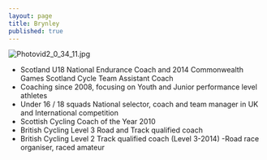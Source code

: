 ```yaml
---
layout: page
title: Brynley
published: true
---
```


![Photovid2_0_34_11.jpg]({{site.baseurl}}/media/Photovid2_0_34_11.jpg)

- Scotland U18 National Endurance Coach and 2014 Commonwealth Games Scotland Cycle Team Assistant Coach
- Coaching since 2008, focusing on Youth and Junior performance level athletes
- Under 16 / 18 squads National selector, coach and team manager in UK and International competition
- Scottish Cycling Coach of the Year 2010
- British Cycling Level 3 Road and Track qualified coach
- British Cycling Level 2 Track qualified coach (Level 3-2014)
-Road race organiser, raced amateur
